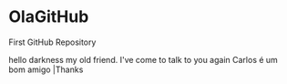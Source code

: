 # OlaGitHub
First GitHub Repository

hello darkness my old friend.
I've come to talk to you again
Carlos é um bom amigo
|Thanks